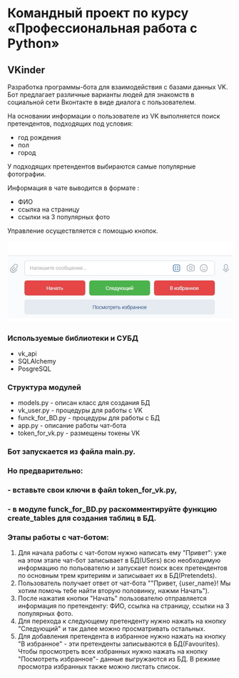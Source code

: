 # Командный проект по курсу «Профессиональная работа с Python»

## VKinder

Разработка программы-бота для взаимодействия c базами данных VK.  Бот предлагает различные варианты людей для знакомств в социальной сети Вконтакте в виде диалога с пользователем.

На основании информации о пользователе из VK выполняется поиск претендентов, подходящих под условия:

- год рождения
- пол
- город

У подходящих претендентов выбираются самые популярные фотографии.

Информация в чате выводится в формате :
- ФИО
- ссылка на страницу
- ссылки на  3 популярных фото

Управление осуществляется с помощью кнопок.

![Представление чат-бота](picture.jpg)

### Используемые библиотеки и СУБД
- vk_api
- SQLAlchemy
- PosgreSQL

### Структура модулей
- models.py - описан класс для создания БД
- vk_user.py - процедуры для работы с VK
- funck_for_BD.py - процедуры для работы с БД
- app.py - описание работы чат-бота
- token_for_vk.py - размещены токены VK

### Бот запускается из файла main.py.
### Но предварительно: 
### - вставьте свои ключи в файл token_for_vk.py, 
### - в модуле funck_for_BD.py раскомментируйте функцию create_tables для создания таблиц в БД.

### Этапы работы с чат-ботом:

1. Для начала работы с чат-ботом нужно написать ему "Привет": уже на этом этапе чат-бот  записывает в БД(USers) всю необходимую информацию по польователю и  запускает поиск всех претендентов по основным трем критериям и записывает их в БД(Pretendets).
2. Пользователь получает ответ от чат-бота ""Привет, {user_name}! Мы хотим помочь тебе найти вторую половинку, нажми Начать"). 
3. После нажатия кнопки "Начать" пользователю отправляется информация по претенденту: ФИО, ссылка на страницу, ссылки на  3 популярных фото.
4. Для перехода к следующему претенденту нужно нажать на кнопку "Следующий" и так далее можно просматривать остальных.
5. Для добавления претендента в избранное нужно нажать на кнопку "В избранное" - эти претенденты записываются в БД(Favourites). Чтобы просмотреть всех избранных нужно нажать на кнопку "Посмотреть избранное"- данные выгружаются из БД. В режиме просмотра избранных также можно листать список.
   





